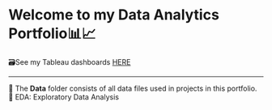 <h1>Welcome to my Data Analytics Portfolio📊📈</h1>

🗃️See my Tableau dashboards <a href="https://public.tableau.com/app/profile/gordon.av" target="_blank" rel="noopener"> HERE</a>
<hr>
📁 The <b>Data</b> folder consists of all data files used in projects in this portfolio. 
<br>🔑 EDA: Exploratory Data Analysis
